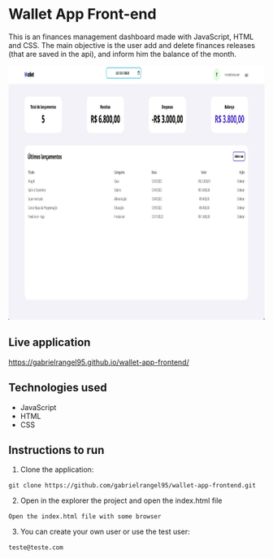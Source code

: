 # Wallet App Front-end

This is an finances management dashboard made with JavaScript, HTML and CSS.
The main objective is the user add and delete finances releases (that are saved in the api), and inform him the balance of the month.

<img alt="wallet-app-sample-image" src="https://github.com/gabrielrangel95/wallet-app-frontend/blob/main/src/img/sample.png" height="500">

## Live application

https://gabrielrangel95.github.io/wallet-app-frontend/

## Technologies used

- JavaScript
- HTML
- CSS

## Instructions to run

1. Clone the application:

```
git clone https://github.com/gabrielrangel95/wallet-app-frontend.git
```

2. Open in the explorer the project and open the index.html file

```
Open the index.html file with some browser
```

3. You can create your own user or use the test user:

```
teste@teste.com
```
